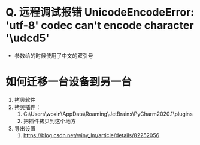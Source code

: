 # Q. 远程调试报错 UnicodeEncodeError: 'utf-8' codec can't encode character '\udcd5'

* 参数给的时候使用了中文的双引号

# 如何迁移一台设备到另一台

1. 拷贝软件
2. 拷贝插件：
   1.  C:\Users\woxin\AppData\Roaming\JetBrains\PyCharm2020.1\plugins
   2. 把插件拷贝到这个地方
3. 导出设置
   1. https://blog.csdn.net/winy_lm/article/details/82252056

